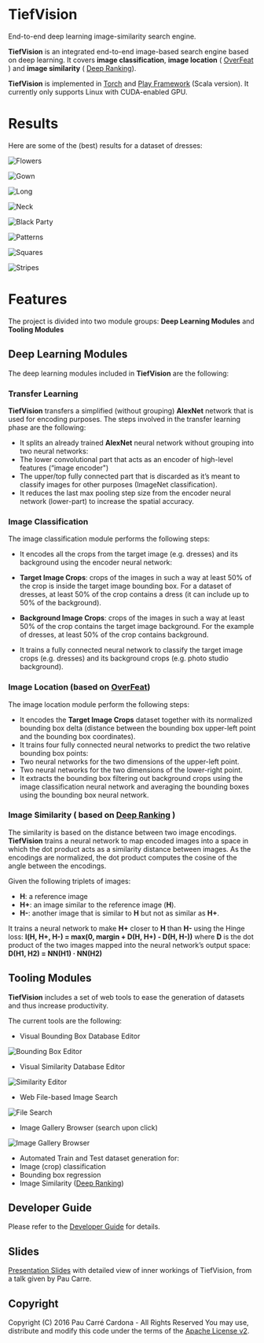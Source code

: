 # TiefVision

End-to-end deep learning image-similarity search engine.

**TiefVision** is an integrated end-to-end image-based search engine based on deep learning. It covers **image classification**, **image location** ( [OverFeat](http://arxiv.org/pdf/1312.6229v4.pdf) ) and **image similarity** ( [Deep Ranking](http://users.eecs.northwestern.edu/~jwa368/pdfs/deep_ranking.pdf)).

**TiefVision** is implemented in [Torch](http://torch.ch/) and [Play Framework](https://www.playframework.com/) (Scala version). It currently only supports Linux with CUDA-enabled GPU.

# Results

Here are some of the (best) results for a dataset of dresses:

![Flowers](https://lh3.googleusercontent.com/qHnAydafymTdspCFkQEutnVjDVBUhqeoqybH1_26KULE0nXQsOvyuELc2kj53PLB5gfEEM_tjenJ7TLAW5EFW39mIBmJgDJ0M6wpSaAwFwzAWHme-Y9ROlBES5S0s-5wQJrnEST_TzR7A55fX7URt0k8xH5GLDjEzGSaY7SCE96vSAveS_XTfp8FRxDa8HhdmSV1BZS5HmUawY3bhmHi9UyXY2XjLabXOPpvmUlgXsH4ee-1DoSBpugdoxXrct63gQVZVsDy07ikpUrwqM-JanSULL4FybjYIXgUqIEqUek6hrGGSHAKwD5xqhVtzOCQFnvtpTLya_2lAUBsZ5sssHYmaAJs-_NGiXasSpw4oy5hQi4Q50kqxdKgEaCtFizZgyq-7dK7UbeuXoQbvP43iF9hhA4_U16y03F04lMOIdlW5wN83PKQQ6TDHhgLaODYsOJ4ulla3ftYttgJ2WO6tpX7eUwR5hRwajB1s9kWN0ta1JA1JXO6ECFwReDjoqNa9LiG-MtrNoK_UzFKUqi620FkQ_y6KpblD8NvPiqtfoRKD8phMJMarEpjJS9XEqY9-uOd=w1788-h995-no)

![Gown](https://lh3.googleusercontent.com/r79vpytThecVvh8bCcRa20H3kqyACe_xAocu7CHsv4jpyH1pPbqpTzjhCQmtfvrsuqb9wnlqY6MtfJH7L7e2yQBcACD_LmgAYipVqv2CeUxnTvOIa9XsvvSKrwD6X07juIejfD7TC6PtXb47Xudyw0ZhG8-M0MCqO-Ues9ElAceZyKlVX_-ScImDxhh7a1s5UlsNFV2yiOekV9JLxgB2a0VxHQGoLg5IxVXDs4NsyWiNJWasLLbLYUjAIrVgo-n0MeikSwWTFCAPr9m5497BNWzzRDtc0s-hPm8-S7XoJQhkvIbYyk3u_x284oFrE9N_Uxeg5CSZOE6sEQPBRZhLzOPcJXZaoIHIx47VQCmnGqVTxbWM17Ci-_y9pXpqJ1lXKGos0pBuvqisnlcQiZyyKvL1lXjqT1B9Jy_FISCmjFlaSS21QqpwUx2rwvxfUv3olJLDE5SZZid_vhYr9F9z7b7Wiu2t8jhgyLnoOgNwULw0jf47uDM_PmSvQXcDK8KTy2MJ8CxOJ1bhfiF_YM6LVHZCHrCgF-0KwCieDoPctxS-2HPTLjxtg99-Id9uwF9R8CIK=w1798-h995-no)

![Long](https://lh3.googleusercontent.com/MRGJeRWwyf8YXrnr4YLdJLS8X11VFAskS7K23OBwzF7PxqZCQcFPJaBY97b6O9HqN569FKLcANTlaJFPkAwcXKxtOeH0nXGOrfR70baCGOGAjowSR_-x6a7ZFgfaSGSzKEG6OodX3zrH1Cjgrs2iAk1EJmv1QXe9wdrftMsN45K6DweIerN6RupMGxIXeEwr8mFyb9ZEfvjcnWdgTQ-uWV1Nn3OwV6UdHH0nxzyG5Q0-NW37kJV8LXgwV_zQmqlUFOf5gpa0NckdO0kWnY589g1X8A7FUcpWhRcgMpBhf3sjla_5GeBVUJjVM4tHnymjIE65H-B45ptFbGx0B0AWbI-9yT_-wcHoaQKkg2lZjw8pk1IJ2l7RCOWuuzJphepdgtX4Wr4oR-unY5WB8VvMlX0sayQBwyCGu709R-3zp7TPv3yrG09RTdGkev5hqxu4Gcolt6kyAcIK5cKjMlERAvcNm8ILEJSZDzVXOOhT7GQmNhH3EOk1WZcTmcNVSLr06HaJFVHenhfSld84Wa-s_a_xf2Z_m_t7gt0EMK6kgU-WCIyDD07kts5K1RPT874VLJn5=w1790-h995-no)

![Neck](https://lh3.googleusercontent.com/YzFR61IKk57KwvnASs5KUeeHOaGK_emoVBn09ahf0JqISN7oPb_KwYBsIIjToI04vGbLhe_676b67KqVDRAUS3-b5aZt39n4jTgdMYjuifhiB8fTuhDn_uewH8irGrLxNSfe-i__9Oqp-IP227Qq5xN94gOTutPrLcL2QiP4MOgqCU6oBZQv_ZHLm7bqBEaMNCU3Iyz4xkLEF1BoxWQ55AEZAkPKPmVP3LVMIYDtdhEBts7QQ6QrmBrFF-5ZjSNDx6wTwIXg_3xiennh471u2uuDzLyIHFhbjF_yFQO5rfXb2Zv5GHbgqd0Ehy7Agvlh5gs0FPa1CjTJaRcBPTFXghNpcfBsQmyfcHBMM8wY7xFGohkqyUI-iWzatHv1oEWBShzkbNWpci9xOEzx2uXAZYobFgA_ofJZjB8eAc64CR9Vi86syvSJYPVhQFNrE_BXiPf24PAq76vTItVsv1fSr12eT2IxLBMDKMM3RA8jUddCDwzS7fGz6_HaDyw2yICpZVdaVpiQTEWfwVUva_Rno8g_yi3PgNCnN8wO0yjFc9bu4dDMrUhtCtnEbf7DPM7sCzR2=w1796-h995-no)

![Black Party](https://lh3.googleusercontent.com/eNkvxzMgq3pw1R5JkI7Uu4MW1oOchVU3YQlA2i9VqnbNXwCosCceQn2nxr_FkPgB-11QAuR-2P9KyYaWkoXB0ugmRHCQFhuEb0wMTEikh1_ULgI2gpQLDogs8jVlE8lDxuuVHTohzmjAetdjNY5lpkkBhXx4RjvVEI4X8Br0kfdn4kmhoowhpljFSRQB71KUoIdtfDTxltCsadGNOX6h4gxFlJzxb7C13ZhuXDiBQpZjHWMhPzBs29hq2qMbnEGsyUCwd-tDKMYTirAe8Vg2bJjtVg95fywaSwwT0ZWjSR19x17VkG_xvGJKBsSnocZj0bEwjz0DUmaUbqQWGlp-VMBN2gH2JYN6HA0bGz_CEBcbAn1_C8PaBYeEIGiWkclNQzQm2Do0TMNJ0T6nVcvXssBghvoypJl0iE0qYf2v2tiaFTaLqS10H5hXYju9P9Si7YdJdiPMfYCCmoCRLFQzsV4GVfEoFpoDJG4LT9eT_ZJM0JEuEdVt9yphoMdhxtGqex__Alc99ojBlPfFoTWfBU_hPZ2lyUs4CPZkGHhHkmu_VrphcKXkjCS-NuIrx7AeZkhD=w1851-h990-no)

![Patterns](https://lh3.googleusercontent.com/SbvE1FhJr9o0gbRwHsnK02gCdMOw8KynPppZKGM4mEobtLQkwTaEz9QIpf_Ym5KO4Up_VshxaLdQ5MRmUjecATLsTQSQtXHVfKiMe0vzJZ2lqvblwRkO1AcsfBuWQRfP16W74VQlHMiEl2vl5YPwrd8LoGq16N659IwH58xTio8ex5TEU4YB9WcDIxZfYrOrGLsvdHFDjOEUyohfOHpCecmQ8oBX7MnU4yQeV_7PsrS_bOrYMtroxzXFlnBydu1ZXTbyg0LdsEDHJgIQX1oYpSnS49PW6JP8anDKzLSNlZ0EkmYuLPGjH0hVSJCHs5YJVMwehT_vtY-WgA7QrAK2X2ZvH0vGFmuyndRN_xGxErQI1foAzYYeotB5whzTxOcUVVCsJtdVx_uoHVRahIiLCcUi54ubJZazToleu7Mm4-lMKzUH3QUWRIsgN8ZbpWq88xo0k_4kyLFKZ5WoIsa3U1seK9Ubkf8n5YOtUV1lHbNypVgljUFG3pYqwcN5Mh2IHZDwvoGA4Te_aGhgu3BWvMS6eAsj-wkxca9uHd0s6HKsMS6ViDGPm-O4JSS784zSDS9-=w1815-h995-no)

![Squares](https://lh3.googleusercontent.com/wfTvPzHu4SFQiy-ACNFsKlq6EGFeABMbVmR4W0QsR2kVYd2RUS9JNyza8Hz7yPAbxje0Klj9It_S-WZGF1G7PQL9q8KAszqIwE3vYl_aIDwCut1UKQI-jSuAiHreEyNYCXhZrgcD9fA3cNMEt5Xyg8azZQ5LvuRHf0VrzK5KZ7VfSQseXIuZx8f8CxUf0W4xl0TTykkhpzP7Kv-sMlE5zoq6OUaC7ym-ok20n2pNPLB1ERWVXI5ecZUWEODbQdUUoueM5slTGBA0uJrwpxKeA2hWpogqtxSP5dySuIjh2YLH3pppFUpX8a3OuVumo2-SAseOuKx7eB9j7ekr8R6z5NGc9DYx5jWg5OGOLYSWWrbM3l2f0X37Z6WtDO13aVoR6YDOXUTZHo0M36ISfCm5JIuqZ6GB8_1U6T9ltnKVpTxkSr8e3FwIQO6dqV7t0v3-prg-rfuK1kRagUMtOERA6iqLvUCjvdO64TUfe1BL39-QlDkqr1qe6I0AmtKUQHqxgBfVieSci3oQbwEGK2PA3nheTUQrQNnF_N0elYGN94O_FWThAjFwPOPvQTuUshL7Yj7O=w1755-h995-no)

![Stripes](https://lh3.googleusercontent.com/Ue8HDZOxCL9bwBozV54WsXWI7kIy75o30blZIEf-bjzVUUtSXdjzR15zoNjgEK8A5VTa8ct5Z6_oXIphCgwWz30VX_98VDCUyIDKRfDiJzcvJpUvnE1szAPBpbOjvALZ3VbO9-BIc-PsRGGkAdfxegTjX2pgzyNsKx7wkjjDaTcWy-CLQrC_C573srngxdVJoYuPdBCGFXGDiqfRHkhDiDceOgMsyTD4nV5iAaZTJ27yLHVXUp4lkuEVn3tTxDtmSIM28bJreMW7VLM6eTpdHfcb2j-GC494DsBFJxMHkNp89lESRoo1OfqFkEgBWuVrhTViB75SwZWLtpQ6HS8PhayYrSMhnTKuHbeUtAVJPUuE3WKuGSC-_3DoxEVP9eW6vFoaWMVi6yoZegOOs7VUMBs0QifvSPz3VlAJ5ormA9ApJskvoXqBHiFUdXL88ogYgKG6RD_9dNCtRMgdkbGm0qxCAui7w46kb3KfWNoFFDtWCQ5Kl1yZkCLtTWew6hBlkOcdPsdXpAtb9AzNmUISDqqJSQyaJtmwy-nugJbcxeariVgFN3eVLiqeW4knxKDeh0Nz=w1748-h995-no)

# Features

The project is divided into two module groups: **Deep Learning Modules** and **Tooling Modules**

## Deep Learning Modules

The deep learning modules included in **TiefVision** are the following:

### Transfer Learning
**TiefVision** transfers a simplified (without grouping) **AlexNet** network that is used for encoding purposes.
The steps involved in the transfer learning phase are the following:
* It splits an already trained **AlexNet** neural network without grouping into two neural networks:
 * The lower convolutional part that acts as an encoder of high-level features (“image encoder")
 * The upper/top fully connected part that is discarded as it’s meant to classify images for other purposes (ImageNet classification).
* It reduces the last max pooling step size from the encoder neural network (lower-part) to increase the spatial accuracy.

### Image Classification
The image classification module performs the following steps:
* It encodes all the crops from the target image (e.g. dresses) and its background using the encoder neural network:
 * **Target Image Crops**: crops of the images in such a way at least 50% of the crop is inside the target image bounding box. For a dataset of dresses, at least 50% of the crop contains a dress (it can include up to 50% of the background).
 * **Background Image Crops**: crops of the images in such a way at least 50% of the crop contains the target image  background. For the example of dresses, at least 50% of the crop contains background.

* It trains a fully connected neural network to classify the target image crops (e.g. dresses) and its background crops (e.g. photo studio background).

### Image Location (based on [OverFeat](http://arxiv.org/pdf/1312.6229v4.pdf))
The image location module perform the following steps:
* It encodes the **Target Image Crops** dataset together with its normalized bounding box delta (distance between the bounding box upper-left point and the bounding box coordinates).
* It trains four fully connected neural networks to predict the two relative bounding box points:
 * Two neural networks for the two dimensions of the upper-left point.
 * Two neural networks for the two dimensions of the lower-right point.
* It extracts the bounding box filtering out background crops using the image classification neural
network and averaging the bounding boxes using the bounding box neural network.

### Image Similarity ( based on [Deep Ranking](http://users.eecs.northwestern.edu/~jwa368/pdfs/deep_ranking.pdf) )
The similarity is based on the distance between two image encodings.
**TiefVision** trains a neural network to map encoded images into a space in which the dot product acts as a similarity distance between images. As the encodings are normalized, the dot product computes the cosine of the angle between the encodings.

Given the following triplets of images:
* **H**: a reference image
* **H+**: an image similar to the reference image (**H**).
* **H-**: another image that is similar to **H** but not as similar as **H+**.

It trains a neural network to make **H+** closer to **H** than **H-** using the Hinge loss: **l(H, H+, H-) = max(0, margin + D(H, H+) - D(H, H-))** where **D** is the dot product of the two images mapped into the neural network’s output space: **D(H1, H2) = NN(H1) · NN(H2)**


## Tooling Modules

**TiefVision** includes a set of web tools to ease the generation of datasets and thus increase productivity.

The current tools are the following:
* Visual Bounding Box Database Editor

![Bounding Box Editor](https://lh3.googleusercontent.com/FgNHIA_p7YR-sIXkgyt_FEhxjE1vNdPAHfdcGcXlSNvMLCcqz3dmgJdyxw4ejpPcJTEPLzXwfkWWPHCj6RYlfa9T3bwKrtwb7-EV9y8J-PG--AKCXXbmgBisfJ7DlN-v8dH7nXa7oOgIMAxD2uqFCTAjsLSrt8U2ZJO1g5lu_FrFKY9D8FPMGneYcQhv3W55bULAteObgc7h-noaFn2pBkD4V42vgL_cUHwZqYvqLyaKXvJEsvv8B7qgqyJI3tjgHmPzPvozP1teFstUKBxVWZTweD-AwAqLpJ_VAZu2YuVDCKK5I1hb7yhPLIKNoTWPQWACmIPrayVTI4ZF04XkBl0BZuakegcphis9GXZyle6tfHgW9n0GTOM2FIJb9rMrc8hV3wizVxIiQghu2PYwT5nGOEG4VBL3dvTIheXsByg58V3lPrQZdqy0KAZEgAMRsxDN-GsLi48M1A57p7GZT6bSbOJHDzCiUGrHPPXognEfk6Gr7g5H2nS7RKERmjDeJS-MlbZnK4n6NUoYhE3ClV7eK6p6onTtRDRIJXoZqBQSPP5U6-A5JyPL5KrQ5sqUTYcy=w493-h873-no)

* Visual Similarity Database Editor

![Similarity Editor](https://lh3.googleusercontent.com/sU5-eCYORgcuJKMQd8EZHkHg9MF37s2EyV3Awj_CdTkPScWdANOOxE96kK58aNG3Y43u8dVo6weL5uPwjPc8I-IlZVSL7Z93TOycN3X6iKlLP1Ppo0PRo2qNUmLZ_VrZmmEj4jn4qaqAU7-knyTXmWXV-I80oghscP1FN31TwinXvIhq0qBylZMLnOM9Nrdvy0NpOx6v3lcMjcN5jTOV1Atm_ClSLUU2onUVXe7qp81h6gRW_gUzfsC3bwHi4Ea3TzGo68wm-RC4bK9x_DH0G7vM7x7f7fKAv8Dw3Lx5yZG-NWMdkb-JRT2r8EcvPQ6OFFe3uluh4KO-aUVmevUcCZrBzVROpr_Ujy-r_PGkncnYzobGuws43X80ZeBbODGGhbhR92p77KUOxn3sI5NxXQnI0rutJpL2KW7712GBXQJMl0YSbl_JnCdeEaa46GlegEhdacw4DbW3QtX9o_AbWSX8dsnA58CbRW5rU49K2LEj6n_mU-5ez7VuSsa7A6tp1nn2LL0w-LmZeei1KjVQ61B4zr9jw-_nlGJhrJAOUHrfICuqerU7HcSzQnO_YV5G9oVW=w1056-h995-no)

* Web File-based Image Search

![File Search](https://lh3.googleusercontent.com/2OmpaVRHg9crrWvSfL58NZzp_svwI_GZOt22eDuI8FIdP-o0kPz-kIllrlmwBm4z51_SEJUZc3ZMkfKk6Y2QAsE3n6XU90asuuEkqM-eA54OowGoILbjD_ADQ-nG1avyq8vmFYgYldXW3QC1Wdy7FKG3cuDiPd7zEMjZ-Pac5zIDBAnXE-dryiSShlaqcokdILnMsVRVOtIDb2IYZi-3-6WPpYO2UKLZ0FqahRVCXPF6-W-auUChT2pXSGRVFkfCABT0MSpOZbm_FpbxTcdRkpRNS8_9FHUNrTwNoRBdw0hWnDVj8-tJ9PjiKdV6lxWJQ9Oe1-8QyvgBBm9MkCyh_mha83gWQuQJCtxSjo4rzZSNreIwF8_HJtRdiCqWTJWl2ImJ91EhBWYkivgjvqA4uh7eFxUPpwUImKch4COlljfXbSgKWecece6WHhdpDkL5rHOEKSlY4ob-DEufaEI9CFB_zUL8VwuJrztTp4NFmV5a0A8s8MJfvXdUkcP-k-KMu0CodFPHNdtbNorvNyhWg_yiWjQ1BMaODvSa1vyPGPsqhkcg4eDbCietqTMGrO67EWpt=w1543-h377-no)

* Image Gallery Browser (search upon click)

![Image Gallery Browser](https://lh3.googleusercontent.com/f0fa4rDOq0iA_E_8zW3M90d-QomvGyV2cbRR3zv0Un4sKODedHPVdnh1zdaQH6Z-lGGHhLoKf--JOvvjh2xKoBLNOUQNF1nQ22Ex9rsMT6ZI_BKeILrqICdU95_QncEIGrpg0ahZfU4mC0GECAPNPJ2PFzRak3GKFEOLK-v8eu0Xuk592fZ-ucdc33ZrAr-1VuFuiyST_m8Q14dOViD19iBDgTx_qtkG7s_ElIFTyXn7q2PULKCNKn1FvOlp4k2r-riBvfSSDb9-H29eiy1rw9KH3ZcOoFBHQq2s0RAKu3dgzY6P3PltRZFnDuyFz2nQ_G7cVCYwRltsa5QqKKc76OEiOm9OzHvtX2wjVwnSZQml50BWZLXWdbY-ZcZEFIeRQWh-kjGcwQM5t-K0JRSO6YLsjUI0TbC9j6rMTxNOc1sJAiET2Fb8Z1CefaScKW-wesWHid3nGzjGgesvurFQOOJLgoIVPjzRfm9CkmTWN-PoWbz0wnPvZsYKuR1yaE_5IJJ-VkueTjyxV7JdyWc_cB6nrsPgA99NCJ4Fg4tbqYF8PKj01txBQ4UmCN8qgg8aD7ey=w1751-h995-no)

* Automated Train and Test dataset generation for:
 * Image (crop) classification
 * Bounding box regression
 * Image Similarity ([Deep Ranking](http://users.eecs.northwestern.edu/~jwa368/pdfs/deep_ranking.pdf))

## Developer Guide
Please refer to the [Developer Guide](doc/developer.md) for details.

## Slides
[Presentation Slides](doc/TiefVision.pdf) with detailed view of inner workings of TiefVision, from a talk given by Pau Carre.

## Copyright
Copyright (C) 2016 Pau Carré Cardona - All Rights Reserved
You may use, distribute and modify this code under the
terms of the [Apache License v2](http://www.apache.org/licenses/LICENSE-2.0.txt).
